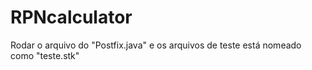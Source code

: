 # RPNcalculator

Rodar o arquivo do "Postfix.java" e os arquivos de teste está nomeado como "teste.stk"
